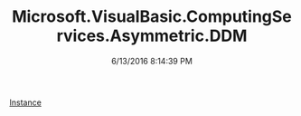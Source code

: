 ﻿---
title: Microsoft.VisualBasic.ComputingServices.Asymmetric.DDM
date: 6/13/2016 8:14:39 PM
---

[Instance](T-Microsoft.VisualBasic.ComputingServices.Asymmetric.DDM.Instance.html)
